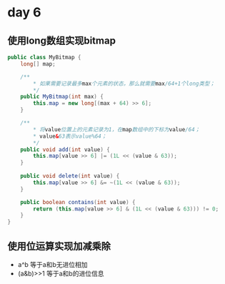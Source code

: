 # day 6

## 使用long数组实现bitmap

```java
public class MyBitmap {
    long[] map;

    /**
        * 如果需要记录最多max个元素的状态，那么就需要max/64+1个long类型；
        */
    public MyBitmap(int max) {
        this.map = new long[(max + 64) >> 6];
    }

    /**
        * 将value位置上的元素记录为1，在map数组中的下标为value/64；
        * value&63表示value%64；
        */
    public void add(int value) {
        this.map[value >> 6] |= (1L << (value & 63));
    }
    
    public void delete(int value) {
        this.map[value >> 6] &= ~(1L << (value & 63));
    }

    public boolean contains(int value) {
        return (this.map[value >> 6] & (1L << (value & 63))) != 0;
    }
}
```

## 使用位运算实现加减乘除

- a^b 等于a和b无进位相加
- (a&b)>>1 等于a和b的进位信息

```java

```